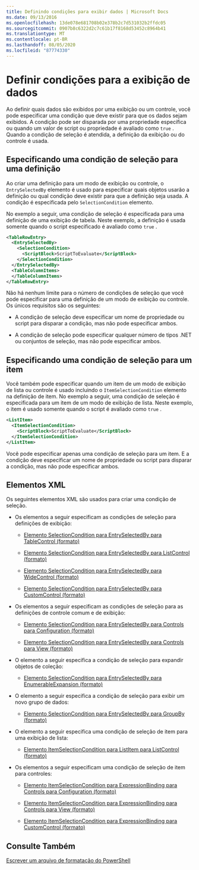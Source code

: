 ```yaml
---
title: Definindo condições para exibir dados | Microsoft Docs
ms.date: 09/13/2016
ms.openlocfilehash: 13de078e681708b02e378b2c7d531032b2ffdc05
ms.sourcegitcommit: 0907b8c6322d2c7c61b17f8168d53452c8964b41
ms.translationtype: MT
ms.contentlocale: pt-BR
ms.lasthandoff: 08/05/2020
ms.locfileid: "87774330"
---
```

# <a name="defining-conditions-for-displaying-data"></a>Definir condições para a exibição de dados

Ao definir quais dados são exibidos por uma exibição ou um controle, você pode especificar uma condição que deve existir para que os dados sejam exibidos. A condição pode ser disparada por uma propriedade específica ou quando um valor de script ou propriedade é avaliado como `true` . Quando a condição de seleção é atendida, a definição da exibição ou do controle é usada.

## <a name="specifying-a-selection-condition-for-a-definition"></a>Especificando uma condição de seleção para uma definição

Ao criar uma definição para um modo de exibição ou controle, o `EntrySelectedBy` elemento é usado para especificar quais objetos usarão a definição ou qual condição deve existir para que a definição seja usada. A condição é especificada pelo `SelectionCondition` elemento.

No exemplo a seguir, uma condição de seleção é especificada para uma definição de uma exibição de tabela. Neste exemplo, a definição é usada somente quando o script especificado é avaliado como `true` .

```xml
<TableRowEntry>
  <EntrySelectedBy>
    <SelectionCondition>
      <ScriptBlock>ScriptToEvaluate</ScriptBlock>
    </SelectionCondition>
  </EntrySelectedBy>
  <TableColumnItems>
  </TableColumnItems>
</TableRowEntry>

```

Não há nenhum limite para o número de condições de seleção que você pode especificar para uma definição de um modo de exibição ou controle. Os únicos requisitos são os seguintes:

- A condição de seleção deve especificar um nome de propriedade ou script para disparar a condição, mas não pode especificar ambos.

- A condição de seleção pode especificar qualquer número de tipos .NET ou conjuntos de seleção, mas não pode especificar ambos.

## <a name="specifying-a-selection-condition-for-an-item"></a>Especificando uma condição de seleção para um item

Você também pode especificar quando um item de um modo de exibição de lista ou controle é usado incluindo o `ItemSelectionCondition` elemento na definição de item. No exemplo a seguir, uma condição de seleção é especificada para um item de um modo de exibição de lista. Neste exemplo, o item é usado somente quando o script é avaliado como `true` .

```xml
<ListItem>
  <ItemSelectionCondition>
    <ScriptBlock>ScriptToEvaluate</ScriptBlock>
  </ItemSelectionCondition>
</ListItem>

```

Você pode especificar apenas uma condição de seleção para um item. E a condição deve especificar um nome de propriedade ou script para disparar a condição, mas não pode especificar ambos.

## <a name="xml-elements"></a>Elementos XML

 Os seguintes elementos XML são usados para criar uma condição de seleção.

- Os elementos a seguir especificam as condições de seleção para definições de exibição:

  - [Elemento SelectionCondition para EntrySelectedBy para TableControl (formato)](./selectioncondition-element-for-entryselectedby-for-tablecontrol-format.md)

  - [Elemento SelectionCondition para EntrySelectedBy para ListControl (formato)](./selectioncondition-element-for-entryselectedby-for-listcontrol-format.md)

  - [Elemento SelectionCondition para EntrySelectedBy para WideControl (formato)](./selectioncondition-element-for-entryselectedby-for-widecontrol-format.md)

  - [Elemento SelectionCondition para EntrySelectedBy para CustomControl (formato)](./selectioncondition-element-for-entryselectedby-for-customcontrol-format.md)

- Os elementos a seguir especificam as condições de seleção para as definições de controle comum e de exibição:

  - [Elemento SelectionCondition para EntrySelectedBy para Controls para Configuration (formato)](./selectioncondition-element-for-entryselectedby-for-controls-for-configuration-format.md)

  - [Elemento SelectionCondition para EntrySelectedBy para Controls para View (formato)](./selectioncondition-element-for-entryselectedby-for-controls-for-view-format.md)

- O elemento a seguir especifica a condição de seleção para expandir objetos de coleção:

  - [Elemento SelectionCondition para EntrySelectedBy para EnumerableExpansion (formato)](./selectioncondition-element-for-entryselectedby-for-enumerableexpansion-format.md)

- O elemento a seguir especifica a condição de seleção para exibir um novo grupo de dados:

  - [Elemento SelectionCondition para EntrySelectedBy para GroupBy (formato)](./selectioncondition-element-for-entryselectedby-for-groupby-format.md)

- O elemento a seguir especifica uma condição de seleção de item para uma exibição de lista:

  - [Elemento ItemSelectionCondition para ListItem para ListControl (formato)](./itemselectioncondition-element-for-listitem-for-listcontrol-format.md)

- Os elementos a seguir especificam uma condição de seleção de item para controles:

  - [Elemento ItemSelectionCondition para ExpressionBinding para Controls para Configuration (formato)](./itemselectioncondition-element-for-expressionbinding-for-controls-for-configuration-format.md)

  - [Elemento ItemSelectionCondition para ExpressionBinding para Controls para View (formato)](./itemselectioncondition-element-for-expressionbinding-for-controls-for-view-format.md)

  - [Elemento ItemSelectionCondition para ExpressionBinding para CustomControl (formato)](./itemselectioncondition-element-for-expressionbinding-for-customcontrol-format.md)

## <a name="see-also"></a>Consulte Também

[Escrever um arquivo de formatação do PowerShell](./writing-a-powershell-formatting-file.md)
